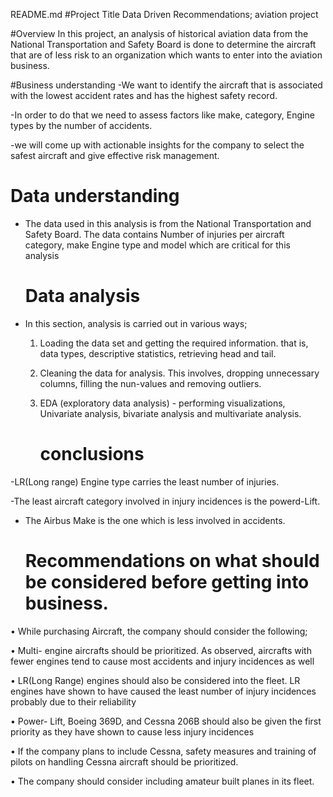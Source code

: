 README.md
    #Project Title
Data Driven Recommendations; aviation project

  #Overview
In this project, an analysis of historical aviation data from the National Transportation and Safety Board is done to determine the aircraft that are of less risk to an organization which wants to enter into the aviation business.

  #Business understanding
-We want to identify the aircraft that is associated with the lowest accident rates and has the highest safety record.

-In order to do that we need to assess factors like make, category, Engine types by the number of accidents. 

-we will come up with actionable insights for the company to select the safest aircraft and give effective risk management.

  # Data understanding
- The data used in this analysis is from the National Transportation and Safety Board. The data contains Number of injuries per aircraft category, make Engine type and model which are critical for this analysis
           
   # Data analysis
- In this section, analysis is carried out in various ways;
  1. Loading the data set and getting the required information. that is, data types, descriptive statistics, retrieving head and tail.

  2. Cleaning the data for analysis. This involves, dropping unnecessary columns, filling the nun-values and removing outliers.

  4. EDA (exploratory data analysis) - performing visualizations, Univariate analysis, bivariate analysis and multivariate analysis.

     # conclusions
-LR(Long range) Engine type  carries the least number of injuries.

-The least aircraft category involved in injury incidences is the powerd-Lift.

- The Airbus Make is the one which is less involved in accidents.

    # Recommendations on what should be considered before getting into business.
• While purchasing Aircraft, the company should consider the following;

• Multi- engine aircrafts should be prioritized. As observed, aircrafts with fewer engines tend to cause most accidents and injury incidences as well

• LR(Long Range) engines should also be considered into the fleet. LR engines have shown to have caused the least number of injury incidences probably due to their reliability

• Power- Lift, Boeing 369D, and Cessna 206B should also be given the first priority as they have shown to cause less injury incidences

• If the company plans to include Cessna, safety measures and training of pilots on handling Cessna aircraft should be prioritized.

• The company should consider including amateur built planes in its fleet.
